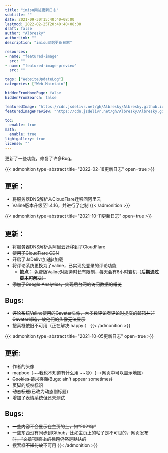 ```yaml
---
title: "imisu网站更新日志"
subtitle: ""
date: 2021-09-30T15:40:40+08:00
lastmod: 2022-02-25T20:40:40+08:00
draft: false
author: "Albresky"
authorLink: ""
description: "imisu网站更新日志"

resources:
- name: "featured-image"
  src: ""
- name: "featured-image-preview"
  src: ""

tags: ["WebsiteUpdateLog"]
categories: ["Web-Maintain"]

hiddenFromHomePage: false
hiddenFromSearch: false

featuredImage: "https://cdn.jsdelivr.net/gh/Albresky/Albresky.github.io@master/content/posts/Update-Log/featured-image.png"
featuredImagePreview: "https://cdn.jsdelivr.net/gh/Albresky/Albresky.github.io@master/content/posts/Update-Log/featured-image-preview.png"

toc:
  enable: true
math:
  enable: true
lightgallery: true
license: ""
---
```

更新了一些功能，修复了许多Bug。
<!--more-->

{{< admonition type=abstract title="2022-02-18更新日志" open=true >}}

## 更新：
 - 将服务器DNS解析从CloudFlare迁移回阿里云
 - Valine版本升级至1.4.16，并进行了定制
{{< /admonition >}}

{{< admonition type=abstract title="2021-10-11更新日志" open=true >}}

## 更新：
 - ~~将服务器DNS解析从阿里云迁移到了CloudFlare~~
 - ~~使用了CloudFlare CDN~~
 - 开启了JsDelivr加速js加载
 - 将评论系统更换为了valine，已实现免登录的评论功能
   - ~~**缺点：** 免费版Valine对服务时长有限制，每天会有6小时宕机（**后期通过脚本可解决**）~~
 - ~~添加了Google Analytics，实现后台网站访问数据的概览~~

## Bugs:
 - ~~评论系统Valine使用的Gavatar头像，大多数评论者评论时提交的邮箱并非Gavatar邮箱，故他们的头像无法显示~~
 - 搜索框依旧不可用（正在解决:happy:）
{{< /admonition >}}

{{< admonition type=abstract title="2021-10-05更新日志" open=true >}}
## 更新:
 - 作者的头像
 - mapbox（~~我也不知道有什么用 ~~:sweat_smile:）(-->网页中可以显示地图)
 - ~~Cookies 请求页面(~~Bugs: ain't appear sometimes~~)~~
 - 页脚的版权标识
 - ~~动态标题~~(已改为动态副标题)
 - 增加了表情系统~~但还未测试~~
## Bugs:
 - ~~一些内容不会显示在主页的上，如“2021年”~~
 - ~~一些东西没有同步到Github，比如主页上的帖子是不可见的，网页发布时，“文章”页面上的标题仍然是默认的~~
 - 搜索框~~不知何故~~不可用
{{< /admonition >}}